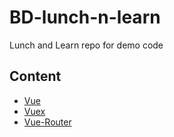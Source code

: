 # BD-lunch-n-learn
Lunch and Learn repo for demo code

## Content

- [Vue](https://github.com/dhershman1/BD-lunch-n-learn/blob/master/vue)
- [Vuex](https://github.com/dhershman1/BD-lunch-n-learn/blob/master/vuex)
- [Vue-Router](https://github.com/dhershman1/BD-lunch-n-learn/blob/master/vue-router)
